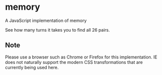 memory
======

A JavaScript implementation of memory

See how many turns it takes you to find all 26 pairs.

Note
----

Please use a browser such as Chrome or Firefox for this implementation. IE does not naturally support the modern CSS transformations that are currently being used here.
